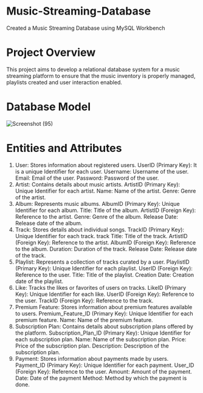 # Music-Streaming-Database
Created a Music Streaming Database using MySQL Workbench

# Project Overview
This project aims to develop a relational database system for a music streaming platform to ensure that the music inventory is properly managed, playlists created and user interaction enabled.

# Database Model
![Screenshot (95)](https://github.com/user-attachments/assets/17e67514-8fb9-411f-91d3-ff6a5f366835)


# Entities and Attributes
1. User: Stores information about registered users.
UserID (Primary Key): It is a unique Identifier for each user.
Username: Username of the user.
Email: Email of the user.
Password: Password of the user.
2. Artist: Contains details about music artists.
ArtistID (Primary Key): Unique Identifier for each artist.
Name: Name of the artist.
Genre: Genre of the artist.
3. Album: Represents music albums.
AlbumID (Primary Key): Unique Identifier for each album.
Title: Title of the album.
ArtistID (Foreign Key): Reference to the artist.
Genre: Genre of the album.
Release Date: Release date of the album.
4. Track: Stores details about individual songs.
TrackID (Primary Key): Unique Identifier for each track.
track
Title: Title of the track.
ArtistID (Foreign Key): Reference to the artist.
AlbumID (Foreign Key): Reference to the album.
Duration: Duration of the track.
Release Date: Release date of the track.
5. Playlist: Represents a collection of tracks curated by a user.
PlaylistID (Primary Key): Unique Identifier for each playlist.
UserID (Foreign Key): Reference to the user.
Title: Title of the playlist.
Creation Date: Creation date of the playlist.
6. Like: Tracks the likes or favorites of users on tracks.
LikeID (Primary Key): Unique Identifier for each like.
UserID (Foreign Key): Reference to the user.
TrackID (Foreign Key): Reference to the track.
7. Premium Feature: Stores information about premium features available to users.
Premium_Feature_ID (Primary Key): Unique Identifier for each premium feature.
Name: Name of the premium feature.
8. Subscription Plan: Contains details about subscription plans offered by the platform.
Subscription_Plan_ID (Primary Key): Unique Identifier for each subscription plan.
Name: Name of the subscription plan.
Price: Price of the subscription plan.
Description: Description of the subscription plan.
9. Payment: Stores information about payments made by users.
Payment_ID (Primary Key): Unique Identifier for each payment.
User_ID (Foreign Key): Reference to the user.
Amount: Amount of the payment.
Date: Date of the payment
Method: Method by which the payment is done.
